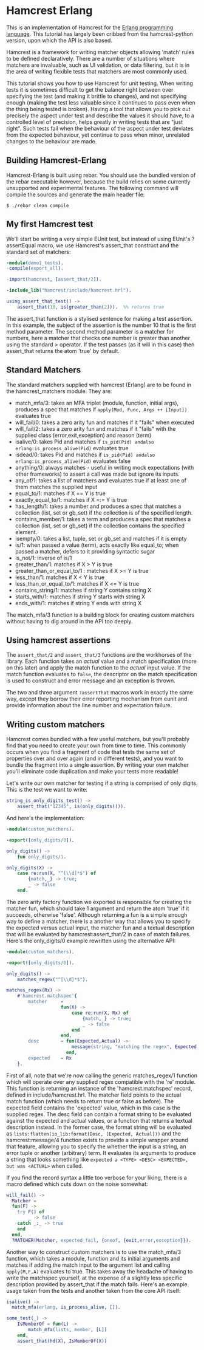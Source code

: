 Hamcrest Erlang
=============================

This is an implementation of Hamcrest for the [Erlang programming language](http://www.erlang.org/). This
tutorial has largely been cribbed from the hamcrest-python version, upon which the API is also based.

Hamcrest is a framework for writing matcher objects allowing 'match' rules to be defined declaratively.
There are a number of situations where matchers are invaluable, such as UI validation, or data filtering,
but it is in the area of writing flexible tests that matchers are most commonly used.

This tutorial shows you how to use Hamcrest for unit testing. When writing tests it is sometimes difficult
to get the balance right between over specifying the test (and making it brittle to changes), and not
specifying enough (making the test less valuable since it continues to pass even when the thing being tested
is broken). Having a tool that allows you to pick out precisely the aspect under test and describe the values
it should have, to a controlled level of precision, helps greatly in writing tests that are "just right".
Such tests fail when the behaviour of the aspect under test deviates from the expected behaviour, yet continue
to pass when minor, unrelated changes to the behaviour are made.

Building Hamcrest-Erlang
------------------------

Hamcrest-Erlang is built using rebar. You should use the bundled version of the 
rebar executable however, because the build relies on some currently unsupported
and experimental features. The following command will compile the sources and 
generate the main header file:

    $ ./rebar clean compile

My first Hamcrest test
------------------------

We'll start be writing a very simple EUnit test, but instead of using EUnit's ?assertEqual macro, we use
Hamcrest's assert_that construct and the standard set of matchers:

```erlang
-module(demo1_tests).
-compile(export_all).

-import(hamcrest, [assert_that/2]).

-include_lib("hamcrest/include/hamcrest.hrl").

using_assert_that_test() ->
    assert_that(10, is(greater_than(2))).  %% returns true
```

The assert_that function is a stylised sentence for making a test assertion. In this example, the subject of the
assertion is the number 10 that is the first method parameter. The second method parameter is a matcher
for numbers, here a matcher that checks one number is greater than another using the standard > operator.
If the test passes (as it will in this case) then assert_that returns the atom 'true' by default.

Standard Matchers
------------------

The standard matchers supplied with hamcrest (Erlang) are to be found in the hamcrest_matchers module. They are:

* match_mfa/3:  takes an MFA triplet (module, function, initial args), produces a spec that matches if `apply(Mod, Func, Args ++ [Input])` evaluates true
* will_fail/0:  takes a zero arity fun and matches if it "fails" when executed
* will_fail/2:  takes a zero arity fun and matches if it "fails" with the supplied class (error,exit,exception) and reason (term)
* isalive/0:    takes Pid and matches if `is_pid(Pid) andalso erlang:is_process_alive(Pid)` evaluates true
* isdead/0:     takes Pid and matches if `is_pid(Pid) andalso erlang:is_process_alive(Pid)` evaluates false
* anything/0:   always matches - useful in writing mock expectations (with other frameworks) to assert a call was made but ignore its inputs.
* any_of/1:     takes a list of matchers and evaluates true if at least one of them matches the supplied input
* equal_to/1:   matches if X == Y is true
* exactly_equal_to/1:   matches if X =:= Y is true
* has_length/1: takes a number and produces a spec that matches a collection (list, set or gb_set) if the collection is of the specified length.
* contains_member/1: takes a term and produces a spec that matches a collection (list, set or gb_set) if the collection contains the specified element.
* isempty/0:    takes a list, tuple, set or gb_set and matches if it is empty
* is/1:         when passed a value (term), acts exactly like equal_to; when passed a matcher, defers to it providing syntactic sugar
* is_not/1:     inverse of is/1
* greater_than/1: matches if X > Y is true
* greater_than_or_equal_to/1 : matches if X >= Y is true
* less_than/1:  matches if X < Y is true
* less_than_or_equal_to/1: matches if X <= Y is true
* contains_string/1: matches if string Y contains string X
* starts_with/1: matches if string Y starts with string X
* ends_with/1:   matches if string Y ends with string X

The match_mfa/3 function is a building block for creating custom matchers without having to dig around in the API too deeply.

Using hamcrest assertions
----------------------------

The `assert_that/2` and `assert_that/3` functions are the workhorses of the library. Each function takes an *actual* value and a
match specification (more on this later) and apply the match function to the *actual* input value. If the match function evaluates
to `false`, the descriptor on the match specification is used to construct and error message and an exception is thrown.

The two and three argument `?assertThat` macros work in exactly the same way, except they borrow their error reporting mechanism
from eunit and provide information about the line number and expectation failure.

Writing custom matchers
----------------------------

Hamcrest comes bundled with a few useful matchers, but you'll probably find that you need to create your own from
time to time. This commonly occurs when you find a fragment of code that tests the same set of properties over and
over again (and in different tests), and you want to bundle the fragment into a single assertion. By writing your
own matcher you'll eliminate code duplication and make your tests more readable!

Let's write our own matcher for testing if a string is comprised of only digits. This is the test we want to write:

```erlang
string_is_only_digits_test() ->
    assert_that("12345", is(only_digits())).
```

And here's the implementation:

```erlang
-module(custom_matchers).

-export([only_digits/0]).

only_digits() ->
    fun only_digits/1.

only_digits(X) ->
    case re:run(X, "^[\\d]*$") of
        {match,_} -> true;
        _ -> false
    end.
```

The zero arity factory function we exported is responsible for creating the matcher fun, which should take 1 argument
and return the atom 'true' if it succeeds, otherwise 'false'. Although returning a fun is a simple enough way to define
a matcher, there is a another way that allows you to specify the expected versus actual input, the matcher fun and a
textual description that will be evaluated by hamcrest:assert_that/2 in case of match failures. Here's the only_digits/0
example rewritten using the alternative API:

```erlang
-module(custom_matchers).

-export([only_digits/0]).

only_digits() ->
    matches_regex("^[\\d]*$").

matches_regex(Rx) ->
    #'hamcrest.matchspec'{
        matcher     =
                    fun(X) ->
                        case re:run(X, Rx) of
                            {match,_} -> true;
                            _ -> false
                        end
                    end,
        desc        = fun(Expected,Actual) ->
                        message(string, "matching the regex", Expected, Actual)
                      end,
        expected    = Rx
    }.
```

First of all, note that we're now calling the generic matches_regex/1 function which will operate over any supplied regex
compatible with the 're' module. This function is returning an instance of the 'hamcrest.matchspec' record, defined in
include/hamcrest.hrl. The matcher field points to the actual match function (which needs to return true or false as before).
The expected field contains the 'expected' value, which in this case is the supplied regex. The desc field can contain a
format string to be evaluated against the expected and actual values, or a function that returns a textual description instead.
In the former case, the format string will be evaluated as `lists:flatten(io_lib:format(Desc, [Expected, Actual]))` and the
hamcrest:message/4 function exists to provide a simple wrapper around that feature, allowing you to specify the whether the
input is a string, an error tuple or another (arbitrary) term. It evaluates its arguments to produce a string that looks
something like `expected a <TYPE> <DESC> <EXPECTED>, but was <ACTUAL>` when called.

If you find the record syntax a little too verbose for your liking, there is a macro defined which cuts down on the noise somewhat:

```erlang
will_fail() ->
  Matcher =
  fun(F) ->
    try F() of
        _ -> false
    catch _:_ -> true
    end
  end,
  ?MATCHER(Matcher, expected_fail, {oneof, {exit,error,exception}}).
```

Another way to construct custom matchers is to use the match_mfa/3 function, which takes a module, function and its initial
arguments and matches if adding the match input to the argument list and calling `apply(M,F,A)` evaluates to true. This takes
away the headache of having to write the matchspec yourself, at the expense of a slightly less specific description provided
by assert_that if the match fails. Here's an example usage taken from the tests and another taken from the core API itself:

```erlang
isalive() ->
  match_mfa(erlang, is_process_alive, []).

some_test(_) ->
    IsMemberOf = fun(L) ->
        match_mfa(lists, member, [L])
    end,
    assert_that(hd(X), IsMemberOf(X))
```
